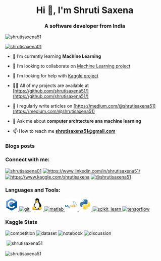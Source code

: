 
<h1 align="center">Hi 👋, I'm Shruti Saxena</h1>
<h3 align="center">A software developer from India</h3>

<p align="left"> <img src="https://komarev.com/ghpvc/?username=shrutisaxena51&label=Profile%20views&color=0e75b6&style=flat" alt="shrutisaxena51" /> </p>

<p align="left"> <a href="https://twitter.com/shrutisaxena01" target="blank"><img src="https://img.shields.io/twitter/follow/shrutisaxena01?logo=twitter&style=for-the-badge" alt="shrutisaxena01" /></a> </p>

- 🌱 I’m currently learning **Machine Learning**

- 👯 I’m looking to collaborate on [Machine Learning project](https://www.kaggle.com/c/learnplatform-covid19-impact-on-digital-learning)

- 🤝 I’m looking for help with [Kaggle project](https://www.kaggle.com/c/learnplatform-covid19-impact-on-digital-learning)

- 👨‍💻 All of my projects are available at [https://github.com/shrutisaxena51/](https://github.com/shrutisaxena51/)

- 📝 I regularly write articles on [https://medium.com/@shrutisaxena51](https://medium.com/@shrutisaxena51)

- 💬 Ask me about **computer archtecture ana machine learning**

- 📫 How to reach me **shrutisaxena51@gmail.com**

### Blogs posts
<!-- BLOG-POST-LIST:START -->
<!-- BLOG-POST-LIST:END -->

<h3 align="left">Connect with me:</h3>
<p align="left">
<a href="https://twitter.com/shrutisaxena01" target="blank"><img align="center" src="https://raw.githubusercontent.com/rahuldkjain/github-profile-readme-generator/master/src/images/icons/Social/twitter.svg" alt="shrutisaxena01" height="30" width="40" /></a>
<a href="https://linkedin.com/in/https://www.linkedin.com/in/shrutisaxena51/" target="blank"><img align="center" src="https://raw.githubusercontent.com/rahuldkjain/github-profile-readme-generator/master/src/images/icons/Social/linked-in-alt.svg" alt="https://www.linkedin.com/in/shrutisaxena51/" height="30" width="40" /></a>
<a href="https://kaggle.com/https://www.kaggle.com/shrutisaxena" target="blank"><img align="center" src="https://raw.githubusercontent.com/rahuldkjain/github-profile-readme-generator/master/src/images/icons/Social/kaggle.svg" alt="https://www.kaggle.com/shrutisaxena" height="30" width="40" /></a>
<a href="https://medium.com/@shrutisaxena51" target="blank"><img align="center" src="https://raw.githubusercontent.com/rahuldkjain/github-profile-readme-generator/master/src/images/icons/Social/medium.svg" alt="@shrutisaxena51" height="30" width="40" /></a>
</p>

<h3 align="left">Languages and Tools:</h3>
<p align="left"> <a href="https://www.cprogramming.com/" target="_blank"> <img src="https://raw.githubusercontent.com/devicons/devicon/master/icons/c/c-original.svg" alt="c" width="40" height="40"/> </a> <a href="https://git-scm.com/" target="_blank"> <img src="https://www.vectorlogo.zone/logos/git-scm/git-scm-icon.svg" alt="git" width="40" height="40"/> </a> <a href="https://www.linux.org/" target="_blank"> <img src="https://raw.githubusercontent.com/devicons/devicon/master/icons/linux/linux-original.svg" alt="linux" width="40" height="40"/> </a> <a href="https://www.mathworks.com/" target="_blank"> <img src="https://upload.wikimedia.org/wikipedia/commons/2/21/Matlab_Logo.png" alt="matlab" width="40" height="40"/> </a> <a href="https://www.mysql.com/" target="_blank"> <img src="https://raw.githubusercontent.com/devicons/devicon/master/icons/mysql/mysql-original-wordmark.svg" alt="mysql" width="40" height="40"/> </a> <a href="https://www.python.org" target="_blank"> <img src="https://raw.githubusercontent.com/devicons/devicon/master/icons/python/python-original.svg" alt="python" width="40" height="40"/> </a> <a href="https://scikit-learn.org/" target="_blank"> <img src="https://upload.wikimedia.org/wikipedia/commons/0/05/Scikit_learn_logo_small.svg" alt="scikit_learn" width="40" height="40"/> </a> <a href="https://www.tensorflow.org" target="_blank"> <img src="https://www.vectorlogo.zone/logos/tensorflow/tensorflow-icon.svg" alt="tensorflow" width="40" height="40"/> </a> </p>

### Kaggle Stats
![competition](https://road-to-kaggle-grandmaster.vercel.app/api/badges/shrutisaxena/competition/light)
![dataset](https://road-to-kaggle-grandmaster.vercel.app/api/badges/shrutisaxena/dataset/light)
![notebook](https://road-to-kaggle-grandmaster.vercel.app/api/badges/shrutisaxena/notebook/light)
![discussion](https://road-to-kaggle-grandmaster.vercel.app/api/badges/shrutisaxena/discussion/light)

<p>&nbsp;<img align="center" src="https://github-readme-stats.vercel.app/api?username=shrutisaxena51&show_icons=true&locale=en" alt="shrutisaxena51" /></p>

<p><img align="center" src="https://github-readme-streak-stats.herokuapp.com/?user=shrutisaxena51&" alt="shrutisaxena51" /></p>

